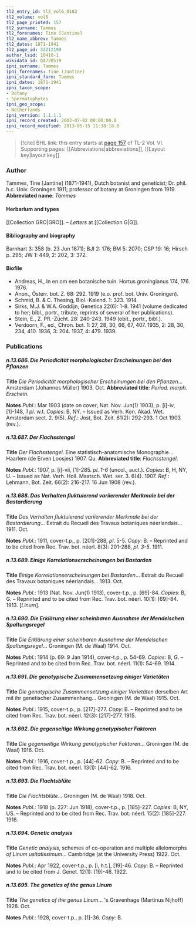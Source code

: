 ```yaml
---
tl2_entry_id: tl2_vol6_0182
tl2_volume: vol6
tl2_page_printed: 157
tl2_surname: Tammes
tl2_forenames: Tine [Jantine]
tl2_name_abbrev: Tammes
tl2_dates: 1871-1941
tl2_page_id: 33212199
author_lsid: 10410-1
wikidata_id: Q4728519
ipni_surname: Tammes
ipni_forenames: Tine (Jantine)
ipni_standard_form: Tammes
ipni_dates: 1871-1941
ipni_taxon_scope: 
- Botany
- Spermatophytes
ipni_geo_scope: 
- Netherlands
ipni_version: 1.1.1.1
ipni_record_created: 2003-07-02 00:00:00.0
ipni_record_modified: 2013-05-15 11:38:18.0
---
```



> [!cite] BHL link: this entry starts at [page 157](https://www.biodiversitylibrary.org/page/33212199) of TL-2 Vol. VI.
> Supporting pages: [[Abbreviations|abbreviations]], [[Layout key|layout key]].

### Author

Tammes, Tine \[Jantine\] (1871-1941), Dutch botanist and geneticist; Dr. phil. h.c. Univ. Groningen 1911; professor of botany at Groningen from 1919. 
**Abbreviated name**: *Tammes*

#### Herbarium and types

[[Collection GRO|GRO]]. – *Letters* at [[Collection G|G]].

#### Bibliography and biography

Barnhart 3: 358 (b. 23 Jun 1871); BJI 2: 176; BM 5: 2070; CSP 19: 16; Hirsch p. 295; JW 1: 449, 2: 202, 3: 372.

#### Biofile

- Andreas, H., In en om een botanische tuin. Hortus groningianus 174, 176. 1976.
- Anon., Österr. bot. Z. 68: 292. 1919 (e.o. prof. bot. Univ. Groningen).
- Schmid, B. & C. Thesing, Biol.-Kalend. 1: 323. 1914.
- Sirks, M.J. & W.A. Goddijn, Genetica 22(6): 1-8. 1941 (volume dedicated to her; bibl., portr., tribute, reprints of several of her publications).
- Stein, E., Z. Pfl.-Zücht. 28: 240-243. 1949 (obit., portr., bibl.).
- Verdoorn, F., ed., Chron. bot. 1: 27, 28, 30, 66, 67, 407. 1935, 2: 28, 30, 234, 410. 1936, 3: 204. 1937, 4: 479. 1939.

### Publications

##### n.13.686. Die Periodicität morphologischer Erscheinungen bei den Pflanzen

**Title**
*Die Periodicität morphologischer Erscheinungen bei den Pflanzen*... Amsterdam (Johannes Müller) 1903. Oct.
**Abbreviated title**: *Period. morph. Erschein.*

**Notes**
*Publ*.: Mar 1903 (date on cover; Nat. Nov. Jun(1) 1903), p. \[i\]-iv, \[1\]-148, *1 pl*. w.t.
*Copies*: B, NY. – Issued as Verh. Kon. Akad. Wet. Amsterdam sect. 2. 9(5).
*Ref*.: Jost, Bot. Zeit. 61(2): 292-293. 1 Oct 1903 (rev.).

##### n.13.687. Der Flachsstengel

**Title**
*Der Flachsstengel*. Eine statistisch-anatomische Monographie... Haarlem (de Erven Loosjes) 1907. Qu.
**Abbreviated title**: *Flachsstengel*.

**Notes**
*Publ*.: 1907, p. \[i\]-vii, \[1\]-285. *pl. 1-6* (uncol., auct.). *Copies*: B, H, NY, U. – Issued as Nat. Verh. Holl. Maatsch. Wet. ser. 3. 6(4). 1907.
*Ref*.: Lehmann, Bot. Zeit. 66(2): 216-217. 16 Jun 1908 (rev.).

##### n.13.688. Das Verhalten fluktuierend variierender Merkmale bei der Bastardierung

**Title**
*Das Verhalten fluktuierend variierender Merkmale bei der Bastardierung*... Extrait du Recueil des Travaux botaniques néerlandais... 1911. Oct.

**Notes**
*Publ*.: 1911, cover-t.p., p. \[201\]-288, *pl*. 5-5. *Copy*: B. – Reprinted and to be cited from Rec. Trav. bot. néerl. 8(3): 201-288, *pl. 3-5*. 1911.

##### n.13.689. Einige Korrelationserscheinungen bei Bastarden

**Title**
*Einige Korrelationserscheinungen bei Bastarden*... Extrait du Recueil des Travaux botaniques néerlandais... 1913. Oct.

**Notes**
*Publ*.: 1913 (Nat. Nov. Jun(1) 1913), cover-t.p., p. \[69\]-84. *Copies*: B, G. – Reprinted and to be cited from Rec. Trav. bot. néerl. 10(1): \[69\]-84. 1913. \[*Linum*\].

##### n.13.690. Die Erklärung einer scheinbaren Ausnahme der Mendelschen Spaltungsregel

**Title**
*Die Erklärung einer scheinbaren Ausnahme der Mendelschen Spaltungsregel*... Groningen (M. de Waal) 1914. Oct.

**Notes**
*Publ*.: 1914 (p. 69: 9 Jan 1914), cover-t.p., p. 54-69. *Copies*: B, G. – Reprinted and to be cited from Rec. Trav. bot. néerl. 11(1): 54-69. 1914.

##### n.13.691. Die genotypische Zusammensetzung einiger Varietäten

**Title**
*Die genotypische Zusammensetzung einiger Varietäten* derselben Art mit ihr genetischer Zusammenhang... Groningen (M. de Waal) 1915. Oct.

**Notes**
*Publ*.: 1915, cover-t.p., p. \[217\]-277. *Copy*: B. – Reprinted and to be cited from Rec. Trav. bot. néerl. 12(3): \[217\]-277. 1915.

##### n.13.692. Die gegenseitige Wirkung genotypischer Faktoren

**Title**
*Die gegenseitige Wirkung genotypischer Faktoren*... Groningen (M. de Waal) 1916. Oct.

**Notes**
*Publ*.: 1916, cover-t.p., p. \[44\]-62. *Copy*: B. – Reprinted and to be cited from Rec. Trav. bot. néerl. 13(1): \[44\]-62. 1916.

##### n.13.693. Die Flachtsblüte

**Title**
*Die Flachtsblüte*... Groningen (M. de Waal) 1918. Oct.

**Notes**
*Publ*.: 1918 (p. 227: Jun 1918), cover-t.p., p. \[185\]-227. *Copies*: B, NY, US. – Reprinted and to be cited from Rec. Trav. bot. néerl. 15(2): \[185\]-227. 1918.

##### n.13.694. Genetic analysis

**Title**
*Genetic analysis*, schemes of co-operation and multiple allelomorphs *of Linum usitatissimum*... Cambridge (at the University Press) 1922. Oct.

**Notes**
*Publ*.: Apr 1922, cover-t.p., p. \[i, h.t.\], \[19\]-46. *Copy*: B. – Reprinted and to be cited from J. Genet. 12(1): \[19\]-46. 1922.

##### n.13.695. The genetics of the genus Linum

**Title**
*The genetics of the genus Linum*... 's Gravenhage (Martinus Nijhoff) 1928. Oct.

**Notes**
*Publ*.: 1928, cover-t.p., p. \[1\]-36. *Copy*: B.

